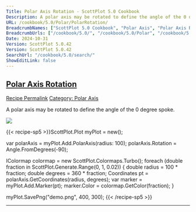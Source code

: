 ```yaml
---
Title: Polar Axis Rotation - ScottPlot 5.0 Cookbook
Description: A polar axis may be rotated to define the angle of the 0 degree spoke.
URL: /cookbook/5.0/Polar/PolarRotation/
BreadcrumbNames: ["ScottPlot 5.0 Cookbook", "Polar Axis", "Polar Axis Rotation"]
BreadcrumbUrls: ["/cookbook/5.0/", "/cookbook/5.0/Polar", "/cookbook/5.0/Polar/PolarRotation"]
Date: 2024-10-31
Version: ScottPlot 5.0.42
Version: ScottPlot 5.0.42
SearchUrl: "/cookbook/5.0/search/"
ShowEditLink: false
---
```



<h2 style='border-bottom: 0;'><a href='/cookbook/5.0/Polar/PolarRotation'>Polar Axis Rotation</a></h2>

<div class="d-flex mb-2">
<a class="btn btn-sm btn-primary me-1" href="/cookbook/5.0/Polar/PolarRotation">Recipe Permalink</a>
<a class="btn btn-sm btn-success me-1" href="/cookbook/5.0/Polar">Category: Polar Axis</a>
</div>

A polar axis may be rotated to define the angle of the 0 degree spoke.

[![](/cookbook/5.0/images/PolarRotation.png?241031194635)](/cookbook/5.0/images/PolarRotation.png?241031194635)

{{< recipe-sp5 >}}ScottPlot.Plot myPlot = new();

var polarAxis = myPlot.Add.PolarAxis(radius: 100);
polarAxis.Rotation = Angle.FromDegrees(-90);

IColormap colormap = new ScottPlot.Colormaps.Turbo();
foreach (double fraction in ScottPlot.Generate.Range(0, 1, 0.02))
{
    double radius = 100 * fraction;
    double degrees = 360 * fraction;
    Coordinates pt = polarAxis.GetCoordinates(radius, degrees);
    var marker = myPlot.Add.Marker(pt);
    marker.Color = colormap.GetColor(fraction);
}

myPlot.SavePng("demo.png", 400, 300);
{{< /recipe-sp5 >}}

<hr class='my-5 invisible'>


